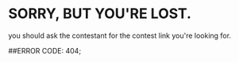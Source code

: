 # SORRY, BUT YOU'RE LOST.

you should ask the contestant for the contest link you're looking for.

##ERROR CODE: 404;

